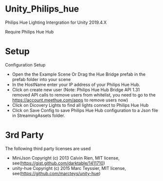 # Unity_Philips_hue
Philips Hue Lighting Intergration for Unity 2019.4.X

Require Philips Hue Hub

# Setup
Configuration Setup

* Open the the Example Scene Or Drag the Hue Bridge prefab in the prefab folder into your scene
* In the HostName enter your IP address of your Philips Hue Hub.
* Click on create new user (Note: Philips Hue Hub Bridge API 1.31 removed API calls to remove users from whitelist, you need to go to the  https://account.meethue.com/apps to remove users now)
* Click on Dicovery Lights to find all lights connect to Philips Hue Hub
* Click on Save Config to save  Philips Hue Hub configuration to a Json file in StreamingAssets folder.



# 3rd Party 
The following third party licenses are used 

* MiniJson Copyright (c) 2013 Calvin Rien, MIT license, see(https://gist.github.com/darktable/1411710)
* unity-hue Copyright (c) 2015 Marc Teyssier, MIT license, see(https://github.com/marcteys/unity-hue)
